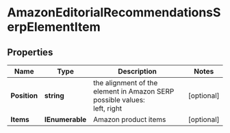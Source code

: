 # AmazonEditorialRecommendationsSerpElementItem


## Properties

| Name | Type | Description | Notes |
|------------ | ------------- | ------------- | -------------|
**Position** | **string** | the alignment of the element in Amazon SERP<br>possible values:<br>left, right |[optional]|
**Items** | **IEnumerable<AmazonSerpElement>** | Amazon product items |[optional]|